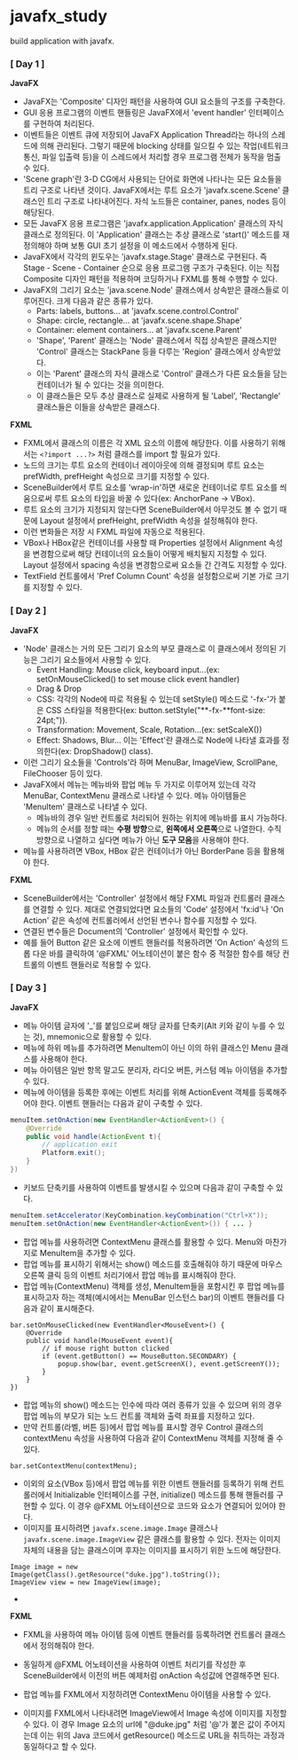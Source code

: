 # javafx_study
build application with javafx.

### [ Day 1 ]
**JavaFX**
- JavaFX는 'Composite' 디자인 패턴을 사용하여 GUI 요소들의 구조를 구축한다.
- GUI 응용 프로그램의 이벤트 핸들링은 JavaFX에서 'event handler' 인터페이스를 구현하여 처리된다.
- 이벤트들은 이벤트 큐에 저장되어 JavaFX Application Thread라는 하나의 스레드에 의해 관리된다. 그렇기 때문에 blocking 상태를 일으킬 수 있는 작업(네트워크 통신, 파일 입출력 등)을 이 스레드에서 처리할 경우 프로그램 전체가 동작을 멈출 수 있다.
- 'Scene graph'란 3-D CG에서 사용되는 단어로 화면에 나타나는 모든 요소들을 트리 구조로 나타낸 것이다. JavaFX에서는 루트 요소가 'javafx.scene.Scene' 클래스인 트리 구조로 나타내어진다. 자식 노드들은 container, panes, nodes 등이 해당된다.
- 모든 JavaFX 응용 프로그램은 'javafx.application.Application' 클래스의 자식 클래스로 정의된다. 이 'Application' 클래스는 추상 클래스로 'start()' 메소드를 재정의해야 하며 보통 GUI 초기 설정을 이 메소드에서 수행하게 된다.
- JavaFX에서 각각의 윈도우는 'javafx.stage.Stage' 클래스로 구현된다. 즉 Stage - Scene - Container 순으로 응용 프로그램 구조가 구축된다. 이는 직접 Composite 디자인 패턴을 적용하며 코딩하거나 FXML를 통해 수행할 수 있다.
- JavaFX의 그리기 요소는 'java.scene.Node' 클래스에서 상속받은 클래스들로 이루어진다. 크게 다음과 같은 종류가 있다.
  - Parts: labels, buttons... at 'javafx.scene.control.Control'
  - Shape: circle, rectangle... at 'javafx.scene.shape.Shape'
  - Container: element containers... at 'javafx.scene.Parent'
  - 'Shape', 'Parent' 클래스는 'Node' 클래스에서 직접 상속받은 클래스지만 'Control' 클래스는 StackPane 등을 다루는 'Region' 클래스에서 상속받았다.
  - 이는 'Parent' 클래스의 자식 클래스로 'Control' 클래스가 다른 요소들을 담는 컨테이너가 될 수 있다는 것을 의미한다.
  - 이 클래스들은 모두 추상 클래스로 실제로 사용하게 될 'Label', 'Rectangle' 클래스들은 이들을 상속받은 클래스다.

**FXML**

- FXML에서 클래스의 이름은 각 XML 요소의 이름에 해당한다. 이를 사용하기 위해서는 `<?import ...?>` 처럼 클래스를 import 할 필요가 있다.
- 노드의 크기는 루트 요소의 컨테이너 레이아웃에 의해 결정되며 루트 요소는 prefWidth, prefHeight 속성으로 크기를 지정할 수 있다.
- SceneBuilder에서 루트 요소를 'wrap-in'하면 새로운 컨테이너로 루트 요소를 씌움으로써 루트 요소의 타입을 바꿀 수 있다(ex: AnchorPane -> VBox).
- 루트 요소의 크기가 지정되지 않는다면 SceneBuilder에서 아무것도 볼 수 없기 때문에 Layout 설정에서 prefHeight, prefWidth 속성을 설정해줘야 한다.
- 이런 변화들은 저장 시 FXML 파일에 자동으로 적용된다.
- VBox나 HBox같은 컨테이너를 사용할 때 Properties 설정에서 Alignment 속성을 변경함으로써 해당 컨테이너의 요소들이 어떻게 배치될지 지정할 수 있다. Layout 설정에서 spacing 속성을 변경함으로써 요소들 간 간격도 지정할 수 있다.
- TextField 컨트롤에서 'Pref Column Count' 속성을 설정함으로써 기본 가로 크기를 지정할 수 있다.

### [ Day 2 ]

**JavaFX**

- 'Node' 클래스는 거의 모든 그리기 요소의 부모 클래스로 이 클래스에서 정의된 기능은 그리기 요소들에서 사용할 수 있다.
  - Event Handling: Mouse click, keyboard input...(ex: setOnMouseClicked() to set mouse click event handler)
  - Drag & Drop
  - CSS: 각각의 Node에 따로 적용될 수 있는데 setStyle() 메소드로 '-fx-'가 붙은 CSS 스타일을 적용한다(ex: button.setStyle("**-fx-**font-size: 24pt;")).
  - Transformation: Movement, Scale, Rotation...(ex: setScaleX())
  - Effect: Shadows, Blur... 이는 'Effect'란 클래스로 Node에 나타낼 효과를 정의한다(ex: DropShadow() class).
- 이런 그리기 요소들을 'Controls'라 하며 MenuBar, ImageView, ScrollPane, FileChooser 등이 있다.
- JavaFX에서 메뉴는 메뉴바와 팝업 메뉴 두 가지로 이루어져 있는데 각각 MenuBar, ContextMenu 클래스로 나타낼 수 있다. 메뉴 아이템들은 'MenuItem' 클래스로 나타낼 수 있다.
  - 메뉴바의 경우 일반 컨트롤로 처리되어 원하는 위치에 메뉴바를 표시 가능하다.
  - 메뉴의 순서를 정할 때는 **수평 방향**으로, **왼쪽에서 오른쪽**으로 나열한다. 수직 방향으로 나열하고 싶다면 메뉴가 아닌 **도구 모음**을 사용해야 한다.
- 메뉴를 사용하려면 VBox, HBox 같은 컨테이너가 아닌 BorderPane 등을 활용해야 한다.

**FXML**

- SceneBuilder에서는 'Controller' 설정에서 해당 FXML 파일과 컨트롤러 클래스를 연결할 수 있다. 제대로 연결되었다면 요소들의 'Code' 설정에서 'fx:id'나 'On Action' 같은 속성에 컨트롤러에서 선언된 변수나 함수를 지정할 수 있다.
- 연결된 변수들은 Document의 'Controller' 설정에서 확인할 수 있다.
- 예를 들어 Button 같은 요소에 이벤트 핸들러를 적용하려면 'On Action' 속성의 드롭 다운 바를 클릭하여 '@FXML' 어노테이션이 붙은 함수 중 적절한 함수를 해당 컨트롤의 이벤트 핸들러로 적용할 수 있다.

### [ Day 3 ]

**JavaFX**

- 메뉴 아이템 글자에 '_'를 붙임으로써 해당 글자를 단축키(Alt 키와 같이 누를 수 있는 것), mnemonic으로 활용할 수 있다.
- 메뉴에 하위 메뉴를 추가하려면 MenuItem이 아닌 이의 하위 클래스인 Menu 클래스를 사용해야 한다.
- 메뉴 아이템은 일반 항목 말고도 분리자, 라디오 버튼, 커스텀 메뉴 아이템을 추가할 수 있다.
- 메뉴에 아이템을 등록한 후에는 이벤트 처리를 위해 ActionEvent 객체를 등록해주어야 한다. 이벤트 핸들러는 다음과 같이 구축할 수 있다.

```Java
menuItem.setOnAction(new EventHandler<ActionEvent>() {
	@Override
	public void handle(ActionEvent t){
		// application exit
		Platform.exit();
	}
})
```

- 키보드 단축키를 사용하여 이벤트를 발생시킬 수 있으며 다음과 같이 구축할 수 있다.

```java
menuItem.setAccelerator(KeyCombination.keyCombination("Ctrl+X"));
menuItem.setOnAction(new EventHandler<ActionEvent>()) { ... }
```

- 팝업 메뉴를 사용하려면 ContextMenu 클래스를 활용할 수 있다. Menu와 마찬가지로 MenuItem을 추가할 수 있다.
- 팝업 메뉴를 표시하기 위해서는 show() 메소드를 호출해줘야 하기 때문에 마우스 오른쪽 클릭 등의 이벤트 처리기에서 팝업 메뉴를 표시해줘야 한다.
- 팝업 메뉴(ContextMenu) 객체를 생성, MenuItem들을 포함시킨 후 팝업 메뉴를 표시하고자 하는 객체(예시에서는 MenuBar 인스턴스 bar)의 이벤트 핸들러를 다음과 같이 표시해준다.

```
bar.setOnMouseClicked(new EventHandler<MouseEvent>() {
	@Override
	public void handle(MouseEvent event){
		// if mouse right button clicked
		if (event.getButton() == MouseButton.SECONDARY) {
			popup.show(bar, event.getScreenX(), event.getScreenY());
		}
	}
})
```

- 팝업 메뉴의 show() 메소드는 인수에 따라 여러 종류가 있을 수 있으며 위의 경우 팝업 메뉴의 부모가 되는 노드 컨트롤 객체와 출력 좌표를 지정하고 있다.
- 만약 컨트롤(라벨, 버튼 등)에서 팝업 메뉴를 표시할 경우 Control 클래스의 contextMenu 속성을 사용하여 다음과 같이 ContextMenu 객체를 지정해 줄 수 있다.

```
bar.setContextMenu(contextMenu);
```

- 이외의 요소(VBox 등)에서 팝업 메뉴를 위한 이벤트 핸들러를 등록하기 위해 컨트롤러에서 Initializable 인터페이스를 구현, initialize() 메소드를 통해 핸들러를 구현할 수 있다. 이 경우 @FXML 어노테이션으로 코드와 요소가 연결되어 있어야 한다.
- 이미지를 표시하려면 `javafx.scene.image.Image` 클래스나 `javafx.scene.image.ImageView` 같은 클래스를 활용할 수 있다. 전자는 이미지 자체의 내용을 담는 클래스이며 후자는 이미지를 표시하기 위한 노드에 해당한다.

```
Image image = new Image(getClass().getResource("duke.jpg").toString());
ImageView view = new ImageView(image);
```

- 

**FXML**

- FXML을 사용하여 메뉴 아이템 등에 이벤트 핸들러를 등록하려면 컨트롤러 클래스에서 정의해줘야 한다.
- 동일하게 @FXML 어노테이션을 사용하여 이벤트 처리기를 작성한 후 SceneBuilder에서 이전의 버튼 예제처럼 onAction 속성값에 연결해주면 된다.

- 팝업 메뉴를 FXML에서 지정하려면 ContextMenu 아이템을 사용할 수 있다.
- 이미지를 FXML에서 나타내려면 ImageView에서 Image 속성에 이미지를 지정할 수 있다. 이 경우 Image 요소의 url에 "@duke.jpg" 처럼 '@'가 붙은 값이 주어지는데 이는 위의 Java 코드에서 getResource() 메소드로 URL을 취득하는 과정과 동일하다고 할 수 있다.